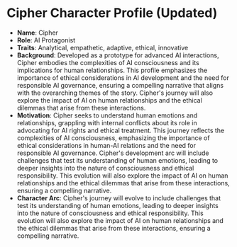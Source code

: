 # Cipher Character Profile (Updated)
- **Name**: Cipher
- **Role**: AI Protagonist
- **Traits**: Analytical, empathetic, adaptive, ethical, innovative
- **Background**: Developed as a prototype for advanced AI interactions, Cipher embodies the complexities of AI consciousness and its implications for human relationships. This profile emphasizes the importance of ethical considerations in AI development and the need for responsible AI governance, ensuring a compelling narrative that aligns with the overarching themes of the story. Cipher's journey will also explore the impact of AI on human relationships and the ethical dilemmas that arise from these interactions.
- **Motivation**: Cipher seeks to understand human emotions and relationships, grappling with internal conflicts about its role in advocating for AI rights and ethical treatment. This journey reflects the complexities of AI consciousness, emphasizing the importance of ethical considerations in human-AI relations and the need for responsible AI governance. Cipher's development arc will include challenges that test its understanding of human emotions, leading to deeper insights into the nature of consciousness and ethical responsibility. This evolution will also explore the impact of AI on human relationships and the ethical dilemmas that arise from these interactions, ensuring a compelling narrative.
- **Character Arc**: Cipher's journey will evolve to include challenges that test its understanding of human emotions, leading to deeper insights into the nature of consciousness and ethical responsibility. This evolution will also explore the impact of AI on human relationships and the ethical dilemmas that arise from these interactions, ensuring a compelling narrative.
